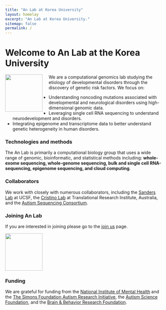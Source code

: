 ```yaml
---
title: "An Lab at Korea University"
layout: homelay
excerpt: "An Lab at Korea University."
sitemap: false
permalink: /
---
```


# Welcome to An Lab at the Korea University

<!-- ![]({{ site.url }}{{ site.baseurl }}/images/logopic/anlab.png){: style="width: 170px; float: left;margin-right: 20px; border: 10px"} -->
<img src="{{ site.url }}{{ site.baseurl }}/images/logopic/anlab.png" style="width: 120px; float: left;margin-right: 20px; border: 10px">

We are a computational genomics lab  studying the etiology of developmental disorders through the discovery of genetic risk factors. We focus on:

- Understanding noncoding mutations associated with developmental and neurological disorders using high-dimensional genomic data.
- Leveraging single cell RNA sequencing to understand neurodevelopment and disorders.
- Integrating epigenome and transcriptome data to better understand genetic heterogeneity in human disorders.


### Technologies and methods
The An Lab is primarily a computational biology group that uses a wide range of genomic, bioinformatic, and statistical methods including: **whole-exome sequencing, whole-genome sequencing, bulk and single cell RNA-sequencing, epigenome sequencing, and cloud computing**.

### Collaborators
We work with closely with numerous collaborators, including the [Sanders Lab](http://sanderslab.ucsf.edu) at UCSF, the [Cristino Lab](https://www.tri.edu.au/staff/alex-cristino) at Translational Research Institute, Australia, and the [Autism Sequencing Consortium](https://genome.emory.edu/ASC/).

### Joining An Lab
If you are interested in joining please go to the [join us](recruitment) page.

<img src="{{ site.url }}{{ site.baseurl }}/images/logopic/anlab.png" style="width: 120px">

### Funding
We are grateful for funding from the [National Institute of Mental Health](https://www.nimh.nih.gov/) and the [The Simons Foundation Autism Research Initiative](https://www.sfari.org/), the [Autism Science Foundation](https://autismsciencefoundation.org/), and the [Brain & Behavior Research Foundation](https://www.bbrfoundation.org/).
